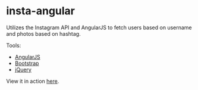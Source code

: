 insta-angular
=============

Utilizes the Instagram API and AngularJS to fetch users based on username and photos based on hashtag.

Tools:
- <a href="https://angularjs.org/" target="_blank">AngularJS</a>
- <a href="http://getbootstrap.com/" target="_blank">Bootstrap</a>
- <a href="http://jquery.com/" target="_blank">jQuery</a>

View it in action <a href="http://www.albertgu.com/projects/insta-angular/app/index.html#/" target="blank">here</a>.
